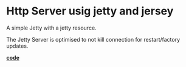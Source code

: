 # Http Server usig jetty and jersey
A simple Jetty with a jetty resource.

The Jetty Server is optimised to not kill connection for restart/factory updates.

[**code**](https://github.com/factoryfx/factoryfx/tree/master/docu/src/main/java/de/factoryfx/docu/restserver)